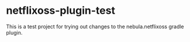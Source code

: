 netflixoss-plugin-test
======================

This is a test project for trying out changes to the nebula.netflixoss gradle plugin.
